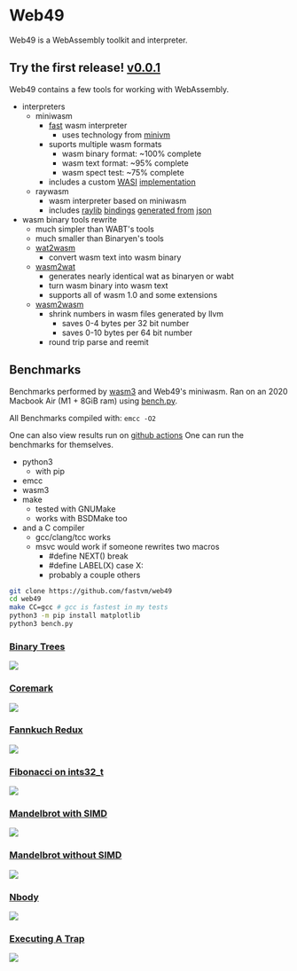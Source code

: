 # Web49

Web49 is a WebAssembly toolkit and interpreter.

## Try the first release! [v0.0.1](https://github.com/FastVM/Web49/releases/tag/v0.0.1)

Web49 contains a few tools for working with WebAssembly.

* interpreters
    * miniwasm
        * [fast](#benchmarks) wasm interpreter
            * uses technology from [minivm](https://github.com/fastvm/minivm)
        * suports multiple wasm formats
            * wasm binary format: ~100% complete
            * wasm text format: ~95% complete
            * wasm spect test: ~75% complete
        * includes a custom [WASI](https://github.com/webassembly/wasi) [implementation](src/api/wasi.c)
    * raywasm
        * wasm interpreter based on miniwasm
        * includes [raylib](https://github.com/raysan5/raylib) [bindings](src/api/raylib.c) [generated from](src/api/raylib.py) [json](src/api/raylib.json)
* wasm binary tools rewrite
    * much simpler than WABT's tools
    * much smaller than Binaryen's tools
    * [wat2wasm](main/wat2wasm.c)
        * convert wasm text into wasm binary
    * [wasm2wat](main/wasm2wat.c)
        * generates nearly identical wat as binaryen or wabt
        * turn wasm binary into wasm text
        * supports all of wasm 1.0 and some extensions
    * [wasm2wasm](main/wasm2wasm.c)
        * shrink numbers in wasm files generated by llvm
            * saves 0-4 bytes per 32 bit number
            * saves 0-10 bytes per 64 bit number
        * round trip parse and reemit

## Benchmarks

Benchmarks performed by [wasm3](https://github.com/wasm3/wasm3) and Web49's miniwasm. Ran on an 2020 Macbook Air (M1 + 8GiB ram) using [bench.py](bench.py).

All Benchmarks compiled with: `emcc -O2`

One can also view results run on [github actions](https://github.com/FastVM/Web49/actions)
One can run the benchmarks for themselves.

* python3
    * with pip
* emcc
* wasm3
* make
    * tested with GNUMake
    * works with BSDMake too
* and a C compiler
    * gcc/clang/tcc works
    * msvc would work if someone rewrites two macros
        * #define NEXT() break
        * #define LABEL(X) case X:
        * probably a couple others

```sh
git clone https://github.com/fastvm/web49
cd web49
make CC=gcc # gcc is fastest in my tests
python3 -m pip install matplotlib
python3 bench.py
```

### [Binary Trees](test/bench/binary-trees.c)
![](res/binary-trees.png)

### [Coremark](test/bench/coremark.c)
![](res/coremark.png)

### [Fannkuch Redux](test/bench/fannkuch-redux.c)
![](res/fannkuch-redux.png)

### [Fibonacci on ints32_t](test/bench/fib_i32.c)
![](res/fib_i32.png)

### [Mandelbrot with SIMD](test/bench/mandelbrot-simd.c)
![](res/mandelbrot-simd.png)

### [Mandelbrot without SIMD](test/bench/mandelbrot.c)
![](res/mandelbrot.png)

### [Nbody](test/bench/nbody.c)
![](res/nbody.png)

### [Executing A Trap](test/bench/trap.c)
![](res/trap.png)
